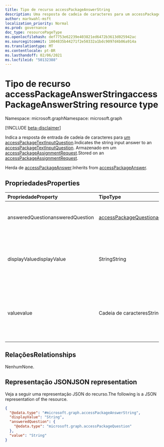```yaml
---
title: Tipo de recurso accessPackageAnswerString
description: Uma resposta de cadeia de caracteres para um accessPackageTextInputQuestion
author: markwahl-msft
localization_priority: Normal
ms.prod: governance
doc_type: resourcePageType
ms.openlocfilehash: def7753e62239e403821ed6472b3613d025942ac
ms.sourcegitcommit: 1004835b44271f2e50332a1bdc9097d4b06a914a
ms.translationtype: MT
ms.contentlocale: pt-BR
ms.lasthandoff: 02/06/2021
ms.locfileid: "50132388"
---
```

# <a name="accesspackageanswerstring-resource-type"></a><span data-ttu-id="fd7c9-103">Tipo de recurso accessPackageAnswerString</span><span class="sxs-lookup"><span data-stu-id="fd7c9-103">accessPackageAnswerString resource type</span></span>

<span data-ttu-id="fd7c9-104">Namespace: microsoft.graph</span><span class="sxs-lookup"><span data-stu-id="fd7c9-104">Namespace: microsoft.graph</span></span>

[!INCLUDE [beta-disclaimer](../../includes/beta-disclaimer.md)]

<span data-ttu-id="fd7c9-105">Indica a resposta de entrada de cadeia de caracteres para [um accessPackageTextInputQuestion](../resources/accesspackagetextinputquestion.md).</span><span class="sxs-lookup"><span data-stu-id="fd7c9-105">Indicates the string input answer to an [accessPackageTextInputQuestion](../resources/accesspackagetextinputquestion.md).</span></span> <span data-ttu-id="fd7c9-106">Armazenado em um [accessPackageAssignmentRequest](../resources/accesspackageassignmentrequest.md).</span><span class="sxs-lookup"><span data-stu-id="fd7c9-106">Stored on an [accessPackageAssignmentRequest](../resources/accesspackageassignmentrequest.md).</span></span>

<span data-ttu-id="fd7c9-107">Herda de [accessPackageAnswer](../resources/accesspackageanswer.md).</span><span class="sxs-lookup"><span data-stu-id="fd7c9-107">Inherits from [accessPackageAnswer](../resources/accesspackageanswer.md).</span></span>

## <a name="properties"></a><span data-ttu-id="fd7c9-108">Propriedades</span><span class="sxs-lookup"><span data-stu-id="fd7c9-108">Properties</span></span>
|<span data-ttu-id="fd7c9-109">Propriedade</span><span class="sxs-lookup"><span data-stu-id="fd7c9-109">Property</span></span>|<span data-ttu-id="fd7c9-110">Tipo</span><span class="sxs-lookup"><span data-stu-id="fd7c9-110">Type</span></span>|<span data-ttu-id="fd7c9-111">Descrição</span><span class="sxs-lookup"><span data-stu-id="fd7c9-111">Description</span></span>|
|:---|:---|:---|
|<span data-ttu-id="fd7c9-112">answeredQuestion</span><span class="sxs-lookup"><span data-stu-id="fd7c9-112">answeredQuestion</span></span>|[<span data-ttu-id="fd7c9-113">accessPackageQuestion</span><span class="sxs-lookup"><span data-stu-id="fd7c9-113">accessPackageQuestion</span></span>](../resources/accesspackagequestion.md)|<span data-ttu-id="fd7c9-114">A pergunta à que a resposta se aplica.</span><span class="sxs-lookup"><span data-stu-id="fd7c9-114">The question the answer applies to.</span></span> <span data-ttu-id="fd7c9-115">Herdado de [accessPackageAnswer](../resources/accesspackageanswer.md).</span><span class="sxs-lookup"><span data-stu-id="fd7c9-115">Inherited from [accessPackageAnswer](../resources/accesspackageanswer.md).</span></span>|
|<span data-ttu-id="fd7c9-116">displayValue</span><span class="sxs-lookup"><span data-stu-id="fd7c9-116">displayValue</span></span>|<span data-ttu-id="fd7c9-117">String</span><span class="sxs-lookup"><span data-stu-id="fd7c9-117">String</span></span>|<span data-ttu-id="fd7c9-118">Os valores de exibição localizados mostrados para o solicitante e os aprovadores.</span><span class="sxs-lookup"><span data-stu-id="fd7c9-118">The localized display values shown to the requestor and approvers.</span></span> <span data-ttu-id="fd7c9-119">Herdado de [accessPackageAnswer](../resources/accesspackageanswer.md).</span><span class="sxs-lookup"><span data-stu-id="fd7c9-119">Inherited from [accessPackageAnswer](../resources/accesspackageanswer.md).</span></span>|
|<span data-ttu-id="fd7c9-120">value</span><span class="sxs-lookup"><span data-stu-id="fd7c9-120">value</span></span>|<span data-ttu-id="fd7c9-121">Cadeia de caracteres</span><span class="sxs-lookup"><span data-stu-id="fd7c9-121">String</span></span>|<span data-ttu-id="fd7c9-122">O valor armazenado no perfil de usuário do solicitante, se essa resposta estiver configurada para ser armazenada como um atributo específico.</span><span class="sxs-lookup"><span data-stu-id="fd7c9-122">The value stored on the requestor's user profile, if this answer is configured to be stored as a specific attribute.</span></span>|

## <a name="relationships"></a><span data-ttu-id="fd7c9-123">Relações</span><span class="sxs-lookup"><span data-stu-id="fd7c9-123">Relationships</span></span>
<span data-ttu-id="fd7c9-124">Nenhum</span><span class="sxs-lookup"><span data-stu-id="fd7c9-124">None.</span></span>

## <a name="json-representation"></a><span data-ttu-id="fd7c9-125">Representação JSON</span><span class="sxs-lookup"><span data-stu-id="fd7c9-125">JSON representation</span></span>
<span data-ttu-id="fd7c9-126">Veja a seguir uma representação JSON do recurso.</span><span class="sxs-lookup"><span data-stu-id="fd7c9-126">The following is a JSON representation of the resource.</span></span>
<!-- {
  "blockType": "resource",
  "@odata.type": "microsoft.graph.accessPackageAnswerString"
}
-->
``` json
{
  "@odata.type": "#microsoft.graph.accessPackageAnswerString",
  "displayValue": "String",
  "answeredQuestion": {
    "@odata.type": "microsoft.graph.accessPackageQuestion"
  },
  "value": "String"
}
```

